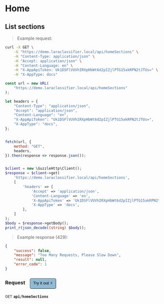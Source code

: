 # Home


## List sections




> Example request:

```bash
curl -X GET \
    -G "https://demo.laraclassifier.local/api/homeSections" \
    -H "Content-Type: application/json" \
    -H "Accept: application/json" \
    -H "Content-Language: en" \
    -H "X-AppApiToken: Uk1DSFlVUVhIRXpHbWt6d2pIZjlPTG15akRPN2tJTUs=" \
    -H "X-AppType: docs"
```

```javascript
const url = new URL(
    "https://demo.laraclassifier.local/api/homeSections"
);

let headers = {
    "Content-Type": "application/json",
    "Accept": "application/json",
    "Content-Language": "en",
    "X-AppApiToken": "Uk1DSFlVUVhIRXpHbWt6d2pIZjlPTG15akRPN2tJTUs=",
    "X-AppType": "docs",
};


fetch(url, {
    method: "GET",
    headers,
}).then(response => response.json());
```

```php

$client = new \GuzzleHttp\Client();
$response = $client->get(
    'https://demo.laraclassifier.local/api/homeSections',
    [
        'headers' => [
            'Accept' => 'application/json',
            'Content-Language' => 'en',
            'X-AppApiToken' => 'Uk1DSFlVUVhIRXpHbWt6d2pIZjlPTG15akRPN2tJTUs=',
            'X-AppType' => 'docs',
        ],
    ]
);
$body = $response->getBody();
print_r(json_decode((string) $body));
```


> Example response (429):

```json
{
    "success": false,
    "message": "Too Many Requests, Please Slow Down",
    "result": null,
    "error_code": 1
}
```
<div id="execution-results-GETapi-homeSections" hidden>
    <blockquote>Received response<span id="execution-response-status-GETapi-homeSections"></span>:</blockquote>
    <pre class="json"><code id="execution-response-content-GETapi-homeSections"></code></pre>
</div>
<div id="execution-error-GETapi-homeSections" hidden>
    <blockquote>Request failed with error:</blockquote>
    <pre><code id="execution-error-message-GETapi-homeSections"></code></pre>
</div>
<form id="form-GETapi-homeSections" data-method="GET" data-path="api/homeSections" data-authed="0" data-hasfiles="0" data-headers='{"Content-Type":"application\/json","Accept":"application\/json","Content-Language":"en","X-AppApiToken":"Uk1DSFlVUVhIRXpHbWt6d2pIZjlPTG15akRPN2tJTUs=","X-AppType":"docs"}' onsubmit="event.preventDefault(); executeTryOut('GETapi-homeSections', this);">
<h3>
    Request&nbsp;&nbsp;&nbsp;
        <button type="button" style="background-color: #8fbcd4; padding: 5px 10px; border-radius: 5px; border-width: thin;" id="btn-tryout-GETapi-homeSections" onclick="tryItOut('GETapi-homeSections');">Try it out ⚡</button>
    <button type="button" style="background-color: #c97a7e; padding: 5px 10px; border-radius: 5px; border-width: thin;" id="btn-canceltryout-GETapi-homeSections" onclick="cancelTryOut('GETapi-homeSections');" hidden>Cancel</button>&nbsp;&nbsp;
    <button type="submit" style="background-color: #6ac174; padding: 5px 10px; border-radius: 5px; border-width: thin;" id="btn-executetryout-GETapi-homeSections" hidden>Send Request 💥</button>
    </h3>
<p>
<small class="badge badge-green">GET</small>
 <b><code>api/homeSections</code></b>
</p>
</form>



